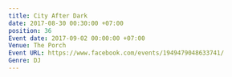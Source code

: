 ```yaml
---
title: City After Dark
date: 2017-08-30 00:30:00 +07:00
position: 36
Event date: 2017-09-02 00:00:00 +07:00
Venue: The Porch
Event URL: https://www.facebook.com/events/1949479048633741/
Genre: DJ
---
```


